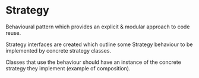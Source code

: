 # Strategy

Behavioural pattern which provides an explicit & modular approach to code reuse.

Strategy interfaces are created which outline some Strategy behaviour to be implemented by concrete strategy classes.

Classes that use the behaviour should have an instance of the concrete strategy they implement (example of composition).